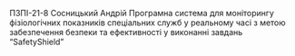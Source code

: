 ПЗПІ-21-8
Сосницький Андрій
Програмна система для моніторингу фізіологічних показників спеціальних служб у реальному часі з метою забезпечення безпеки та ефективності у виконанні завдань “SafetyShield”
